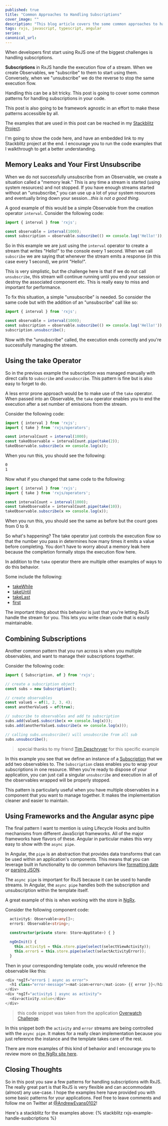 ```yaml
---
published: true
title: "Common Approaches to Handling Subscriptions"
cover_image: ""
description: "This blog article covers the some common approaches to handling Observable subscriptions with RxJS."
tags: rxjs, javascript, typescript, angular
series:
canonical_url:
---
```


When developers first start using RxJS one of the biggest challenges is handling subscriptions.

**Subscriptions** in RxJS handle the execution flow of a stream. When we create Observables, we "subscribe" to them to start using them. Conversely, when we "unsubscribe" we do the reverse to stop the same execution flow.

Handling this can be a bit tricky. This post is going to cover some common patterns for handling subscriptions in your code.

This post is also going to be framework agnostic in an effort to make these patterns accessible by all.

The examples that are used in this post can be reached in my [Stackblitz Project](https://rxjs-example-handle-susbcriptions.stackblitz.io).

I'm going to show the code here, and have an embedded link to my Stackblitz project at the end. I encourage you to run the code examples that I walkthrough to get a better understanding.

## Memory Leaks and Your First Unsubscribe

When we do not successfully unsubscribe from an Observable, we create a situation called a "memory leak." This is any time a stream is started (using system resources) and not stopped. If you have enough streams started without an "unsubscribe," you can use up a lot of your system resources and eventually bring down your session..._this is not a good thing_.

A good example of this would be a simple Observable from the creation operator `interval`. Consider the following code:

```javascript
import { interval } from 'rxjs';

const observable = interval(1000);
const subscription = observable.subscribe(() => console.log('Hello!'));
```

So in this example we are just using the `interval` operator to create a stream that writes "Hello!" to the console every 1 second. When we call `subscribe` we are saying that whenever the stream emits a response (in this case every 1 second), we print "Hello!".

This is very simplistic, but the challenge here is that if we do not call `unsubscribe`, this stream will continue running until you end your session or destroy the associated component etc. This is really easy to miss and important for performance.

To fix this situation, a simple "unsubscribe" is needed. So consider the same code but with the addition of an "unsubscribe" call like so:

```javascript
import { interval } from 'rxjs';

const observable = interval(1000);
const subscription = observable.subscribe(() => console.log('Hello!'));
subscription.unsubscribe();
```

Now with the "unsubscribe" called, the execution ends correctly and you're successfully managing the stream.

## Using the take Operator

So in the previous example the subscription was managed manually with direct calls to `subscribe` and `unsubscribe`. This pattern is fine but is also easy to forget to do.

A less error prone approach would be to make use of the `take` operator. When passed into an Observable, the `take` operator enables you to end the execution after a set number of emissions from the stream.

Consider the following code:

```javascript
import { interval } from 'rxjs';
import { take } from 'rxjs/operators';

const intervalCount = interval(1000);
const takeObservable = intervalCount.pipe(take(2));
takeObservable.subscribe(x => console.log(x));
```

When you run this, you should see the following:

```bash
0
1
```

Now what if you changed that same code to the following:

```javascript
import { interval } from 'rxjs';
import { take } from 'rxjs/operators';

const intervalCount = interval(1000);
const takeObservable = intervalCount.pipe(take(10));
takeObservable.subscribe(x => console.log(x));
```

When you run this, you should see the same as before but the count goes from 0 to 9.

So what's happening? The take operator just controls the execution flow so that the number you pass in determines how many times it emits a value before completing. You don't have to worry about a memory leak here because the completion formally stops the execution flow here.

In addition to the `take` operator there are multiple other examples of ways to do this behavior.

Some include the following:

- [takeWhile](https://rxjs.dev/api/operators/takeWhile)
- [takeUntil](https://rxjs.dev/api/operators/takeUntil)
- [takeLast](https://rxjs.dev/api/operators/takeLast)
- [first](https://rxjs.dev/api/operators/first)

The important thing about this behavior is just that you're letting RxJS handle the stream for you. This lets you write clean code that is easily maintainable.

## Combining Subscriptions

Another common pattern that you run across is when you multiple observables, and want to manage their subscriptions together.

Consider the following code:

```javascript
import { Subscription, of } from 'rxjs';

// create a subscription object
const subs = new Subscription();

// create observables
const value$ = of(1, 2, 3, 4);
const anotherValue$ = of(true);

// subscribe to observables and add to subscription
subs.add(value$.subscribe(x => console.log(x)));
subs.add(anotherValue$.subscribe(x => console.log(x)));

// calling subs.unsubscribe() will unsubscribe from all sub
subs.unsubscribe();
```

> special thanks to my friend [Tim Deschryver](https://twitter.com/tim_deschryver) for this specific example

In this example you see that we define an instance of a [Subscription](https://rxjs.dev/api/index/class/Subscription) that we add two observables to. The `Subscription` class enables you to wrap your subscriptions in one resource. When you're ready to dispose of your application, you can just call a singular `unsubscribe` and execution in all of the observables wrapped will be properly stopped.

This pattern is particularly useful when you have multiple observables in a component that you want to manage together. It makes the implementation cleaner and easier to maintain.

## Using Frameworks and the Angular async pipe

The final pattern I want to mention is using Lifecycle Hooks and builtin mechanisms from different JavaScript frameworks. All of the major frameworks have flavors of these. Angular in particular makes this very easy to show with the `async pipe`.

In Angular, the `pipe` is an abstraction that provides data transforms that can be used within an application's components. This means that you can leverage built in functionality to do common behaviors like [formatting date](https://angular.io/api/common/DatePipe) or [parsing JSON](https://angular.io/api/common/JsonPipe).

The `async pipe` is important for RxJS because it can be used to handle streams. In Angular, the `async pipe` handles both the subscription and unsubscription within the template itself.

A great example of this is when working with the store in [NgRx](https://ngrx.io/).

Consider the following component code:

```typescript
  activity$: Observable<any[]>;
  error$: Observable<string>;

  constructor(private store: Store<AppState>) { }

  ngOnInit() {
    this.activity$ = this.store.pipe(select(selectViewActivity));
    this.error$ = this.store.pipe(select(selectActivityError));
  }
```

Then in your corresponding template code, you would reference the observable like this:

```typescript
<div *ngIf="error$ | async as error">
  <h1 class="error-message"><mat-icon>error</mat-icon> {{ error }}</h1>
</div>
<div *ngIf="activity$ | async as activity">
  <div>activity.value</div>
</div>
```

> this code snippet was taken from the application [Overwatch Challenge](https://github.com/andrewevans0102/overwatch-challenge).

In this snippet both the `activity` and `error` streams are being controlled with the `async pipe`. It makes for a really clean implementation because you just reference the instance and the template takes care of the rest.

There are more examples of this kind of behavior and I encourage you to review more on [the NgRx site here](https://ngrx.io/).

## Closing Thoughts

So in this post you saw a few patterns for handling subscriptions with RxJS. The really great part is that RxJS is very flexible and can accommodate (almost) any use-case. I hope the examples here have provided you with some basic patterns for your applications. Feel free to leave comments and follow me on Twitter at [@AndrewEvans0102](https://twitter.com/andrewevans0102)!

Here's a stackblitz for the examples above:
{% stackblitz rxjs-example-handle-susbcriptions %}
